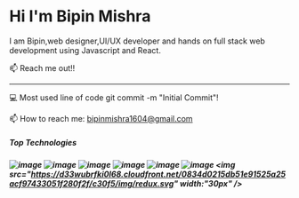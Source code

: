 
<h1 text-align = "centre">Hi I'm Bipin Mishra</h1>
I am Bipin,web designer,UI/UX developer and hands on full stack web development using Javascript and React.

📫 Reach me out!!
<hr>
💻 Most used line of code git commit -m "Initial Commit"!

📫 How to reach me: bipinmishra1604@gmail.com
<h5>Top Technologies<h5>


![image](https://user-images.githubusercontent.com/98827173/171575451-572c36ac-1c19-4e67-9923-717479f51bee.png)
![image](https://user-images.githubusercontent.com/98827173/171575742-12126aa3-b440-4460-acfe-c1e050a9b7c2.png)
![image](https://user-images.githubusercontent.com/98827173/171575848-54082675-3eac-4088-8e93-fdb859a3270a.png)
![image](https://user-images.githubusercontent.com/98827173/171575888-2e111228-ab73-4fe6-949f-6a00e40c4736.png)
![image](https://user-images.githubusercontent.com/98827173/171575921-03d1a965-e10c-43d7-bf44-6cffbc08ea93.png)
![image](https://user-images.githubusercontent.com/98827173/171575948-e45d7317-70c4-48ca-825c-4c89a24dc20b.png)
<img src="https://d33wubrfki0l68.cloudfront.net/0834d0215db51e91525a25acf97433051f280f2f/c30f5/img/redux.svg"  width:"30px" />

